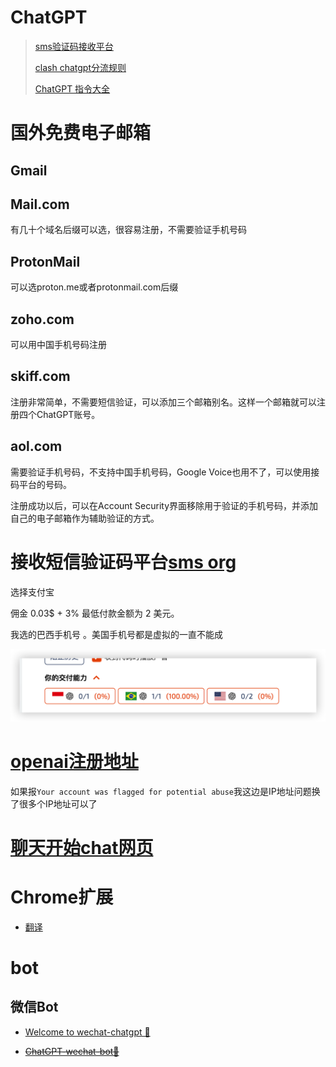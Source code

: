 # ChatGPT

> [sms验证码接收平台](https://sms-activate.org/)
>
> [clash chatgpt分流规则](https://github.com/Thor-jelly/ProxyRule/blob/master/clash/chatgpt.list)
>
> [ChatGPT 指令大全](https://www.explainthis.io/zh-hans/chatgpt)



# 国外免费电子邮箱

## Gmail

## Mail.com

有几十个域名后缀可以选，很容易注册，不需要验证手机号码

## ProtonMail

可以选proton.me或者protonmail.com后缀

## zoho.com

可以用中国手机号码注册

## skiff.com

注册非常简单，不需要短信验证，可以添加三个邮箱别名。这样一个邮箱就可以注册四个ChatGPT账号。

## aol.com

需要验证手机号码，不支持中国手机号码，Google Voice也用不了，可以使用接码平台的号码。

注册成功以后，可以在Account Security界面移除用于验证的手机号码，并添加自己的电子邮箱作为辅助验证的方式。

# 接收短信验证码平台[sms org](https://sms-activate.org/)

选择支付宝

佣金 0.03$ + 3% 最低付款金额为 2 美元。

我选的巴西手机号 。美国手机号都是虚拟的一直不能成

![sms购买记录](https://github.com/Thor-jelly/ChatGPTDoc/blob/main/sms_activate.png)

# [openai注册地址](https://beta.openai.com/signup)

如果报`Your account was flagged for potential abuse`我这边是IP地址问题换了很多个IP地址可以了

# [聊天开始chat网页](https://chat.openai.com/)



# Chrome扩展

- [翻译](https://github.com/openai-translator/openai-translator/blob/main/README-CN.md)

# bot

## 微信Bot

- [Welcome to wechat-chatgpt 👋](https://github.com/fuergaosi233/wechat-chatgpt/blob/main/README_ZH.md)

- ~~[ChatGPT-wechat-bot🤖](https://github.com/AutumnWhj/ChatGPT-wechat-bot)~~

